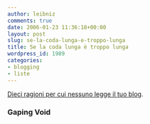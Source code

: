 ```yaml
---
author: leibniz
comments: true
date: 2006-01-23 11:36:18+00:00
layout: post
slug: se-la-coda-lunga-e-troppo-lunga
title: Se la coda lunga è troppo lunga
wordpress_id: 1989
categories:
- blogging
- liste
---
```


[Dieci ragioni per cui nessuno legge il tuo blog](http://www.gapingvoid.com/Moveable_Type/archives/002173.html).


### Gaping Void
